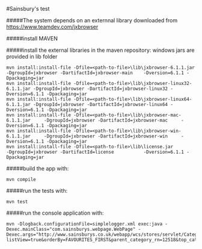 #Sainsbury's test


#####The system depends on an externnal library downloaded from 
https://www.teamdev.com/jxbrowser


#####install MAVEN


#####install the external libraries in the maven repository:
windows jars are provided in lib folder

    mvn install:install-file -Dfile=<path-to-file>\lib\jxbrowser-6.1.1.jar         -DgroupId=jxbrowser -DartifactId=jxbrowser-main    -Dversion=6.1.1 -Dpackaging=jar
    mvn install:install-file -Dfile=<path-to-file>\lib\jxbrowser-linux32-6.1.1.jar -DgroupId=jxbrowser -DartifactId=jxbrowser-linux32 -Dversion=6.1.1 -Dpackaging=jar
    mvn install:install-file -Dfile=<path-to-file>\lib\jxbrowser-linux64-6.1.1.jar -DgroupId=jxbrowser -DartifactId=jxbrowser-linux64 -Dversion=6.1.1 -Dpackaging=jar
    mvn install:install-file -Dfile=<path-to-file>\lib\jxbrowser-mac-6.1.1.jar     -DgroupId=jxbrowser -DartifactId=jxbrowser-mac     -Dversion=6.1.1 -Dpackaging=jar
    mvn install:install-file -Dfile=<path-to-file>\lib\jxbrowser-win-6.1.1.jar     -DgroupId=jxbrowser -DartifactId=jxbrowser-win     -Dversion=6.1.1 -Dpackaging=jar
    mvn install:install-file -Dfile=<path-to-file>\lib\license.jar                 -DgroupId=jxbrowser -DartifactId=license           -Dversion=6.1.1 -Dpackaging=jar

#####build the app with: 

    mvn compile
	
#####run the tests with: 

    mvn test

#####run the console application with:
    
    mvn -Dlogback.configurationFile=simplelogger.xml exec:java -Dexec.mainClass="com.sainsburys.webpage.WebPage" -Dexec.args="http://www.sainsburys.co.uk/webapp/wcs/stores/servlet/CategoryDisplay?listView=true&orderBy=FAVOURITES_FIRST&parent_category_rn=12518&top_category=12518&langId=44&beginIndex=0&pageSize=20&catalogId=10137&searchTerm=&categoryId=185749&listId=&storeId=10151&promotionId=#langId=44&storeId=10151&catalogId=10137&categoryId=185749&parent_category_rn=12518&top_category=12518&pageSize=20&orderBy=FAVOURITES_FIRST&searchTerm=&beginIndex=0&hideFilters=true"  


